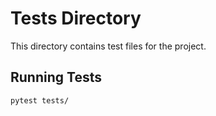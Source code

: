 # Tests Directory

This directory contains test files for the project.

## Running Tests

```bash
pytest tests/
```
